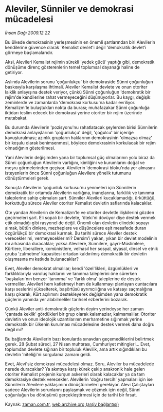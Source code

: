 # Aleviler, Sünniler ve demokrasi mücadelesi

*İhsan Dağı 2009.12.22*

<tr><td class="metin" colspan="2" style="padding-top: 20px; padding-left: 5px; ">Bu ülkede demokrasinin yerleşmesinin en önemli şartlarından biri Alevilerin kendilerine güvence olarak 'Kemalist devlet'i değil 'demokratik devlet'i görmeye başlamalarıdır.</td></tr><tr><td class="metin" colspan="2" style="padding-top: 20px; padding-left: 5px; "><p>Aksi, Alevileri Kemalist rejimin sürekli 'yedek gücü' yaptığı gibi, demokratik dönüşüme direnç gösterenlerin temel toplumsal dayanağı haline de getiriyor.
<p>Aslında Alevilerin sorunu 'çoğunlukçu' bir demokraside Sünni çoğunluğun baskısıyla karşılaşma ihtimali. Aleviler Kemalist devlete ve onun otoriter laiklik anlayışına destek veriyor, çünkü Sünni çoğunluğun 'demokratik bir rejim'de kendilerine rahat vermeyeceğini düşünüyorlar. Bu kaygı, değişik zeminlerde ve zamanlarda 'demokrasi korkusu'na kadar evriliyor. Kemalizm'le buluştukları nokta da burası; muhafazakar Sünni çoğunluğa iktidarı teslim edecek bir demokrasi yerine otoriter bir rejim üzerinde mutabakat.
<p>Bu durumda Alevilerin 'pozisyonu'nu rahatlatacak şeylerden birisi Sünnilerin demokrasi anlayışlarının 'çoğunlukçu' değil, 'çoğulcu' bir içeriğe kavuşturulması; azınlık grupların haklarının demokrasinin 'olmazsa olmaz' bir koşulu olarak benimsenmesi, böylece demokrasinin korkulacak bir rejim olmadığının gösterilmesi.
<p>Yani Alevilerin değişimden yana bir toplumsal güç olmalarının yolu biraz da Sünni çoğunluğun Alevilerin varlığını, kimliğini ve kurumlarını doğal ve meşru görmelerinden geçiyor. Alevilerin 'demokrasi bloku'nda yer almasını isteyenlerin önce Sünni çoğunluğun Alevilere yönelik tutumunu dönüştürmeleri gerek.
<p>Sonuçta Alevilerin 'çoğunluk korkusu'nu yenmeleri için Sünnilerin demokratik bir ortamda Alevilerin varlığına, inançlarına, farklılık ve tanınma taleplerine sahip çıkmaları şart. Sünniler Alevileri kucaklamadığı, ürküttüğü, korkuttuğu sürece Aleviler otoriter Kemalist devletin saflarında kalacaklar.
<p>Öte yandan Alevilerin de Kemalizm'le ve otoriter devletle ilişkilerini gözden geçirmeleri şart. Eli sopalı bir devlete, 'öteki'ni dövüyor diye destek vermek etik olmadığı gibi rasyonel de değil. Önemli olan devletin elindeki sopayı almak, bütün dinlere, mezheplere ve düşüncelere eşit mesafede duran özgürlükçü bir demokrasi kurmak. Bu tarihi sürece Aleviler destek verecekler mi, vermeyecekler mi? Dersim'i yakan, yıkan bir devlet modelinin mi arkasında duracaklar; yoksa Alevilere, Sünnilere, gayri-Müslimlere, Kürtlere, liberallere, komünistlere, velhasıl her sosyal, siyasal, dinsel ve etnik gruba 'zulmetme' kapasitesi ortadan kaldırılmış demokratik bir devletin oluşmasına mı katkıda bulunacaklar?
<p>Evet, Aleviler demokrat olmalılar; kendi 'özel'likleri, özgünlükleri ve farklılıklarıyla varoluş haklarını ve tanınma taleplerini öne sürerken 'başkaları'nın benzer 'tanınma' ve 'farklı olma' taleplerine de destek vermeliler. Alevileri hem katletmeyi hem de kullanmayı planlayan cuntacılara karşı seslerini yükselterek, başörtüsü ayrımcılığına ve katsayı saçmalığına karşı çıkarak, Kürt açılımını destekleyerek değişimden yana demokratik güçlerin yanında yer alabilmeliler tarihsel ezberlerini bozarak. 
<p>Çünkü Aleviler anti-demokratik güçlerin deyim yerindeyse her zaman 'çantada keklik' gördükleri bir grup olarak kalamazlar, kalmamalılar. Otoriter devletin ve onun ideolojik uzantılarının merhametine sığınmak yerine demokratik bir ülkenin kurulması mücadelesine destek vermek daha doğru değil mi?
<p>Bu bağlamda Alevilerin bazı konularda sınavdan geçemediklerini belirtmek gerek. 28 Şubat süreci, 27 Nisan muhtırası, Cumhuriyet mitingleri... Evet, toplumdan devlete sığınan bir topluluk Alevilik, ama artık sığındıkları bu devletin 'niteliği'ni sorgulama zamanı geldi.
<p>Evet, Alevi'siz demokrasi mücadelesi olmaz. Soru, Aleviler bu mücadelede nerede duracaklar? Ya akıntıya karşı kürek çekip anakronik hale gelen otoriter Kemalist projenin kurşun askerleri olarak kalacaklar ya da tam demokrasiye destek verecekler. Alevilerin 'doğru tercih' yapmaları için ise Sünnilerin Alevilere yaklaşımını dönüştürmeleri gerekiyor. Alevi Çalıştayları sadece Alevilerin sorunlarını paylaşmak ve çözmek için değil, Sünni çoğunluğun bu dönüşümü gerçekleştirmesi için de tarihi bir fırsat.<br/></p></p></p></p></p></p></p></p></p></p></td></tr>

Kaynak: [zaman.com.tr](http://zaman.com.tr/yazar.do?yazino=930463), [web.archive.org (arşiv bağlantısı)](http://web.archive.org/web/20100123044011/http://zaman.com.tr:80/yazar.do?yazino=930463)
